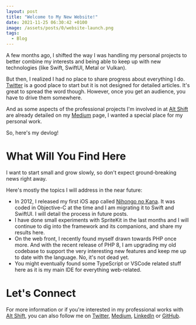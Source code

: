```yaml
---
layout: post
title: "Welcome to My New Website!"
date: 2021-11-25 06:30:42 +0100
image: /assets/posts/0/website-launch.png
tags:
  - Blog
---
```


A few months ago, I shifted the way I was handling my personal projects to better combine my interests and being able to keep up with new technologies (like Swift, SwiftUI, Metal or Vulkan).

But then, I realized I had no place to share progress about everything I do. [Twitter] is a good place to start but it is not designed for detailed articles. It's great to spread the word though. However, once you get an audience, you have to drive them somewhere.

And as some aspects of the professional projects I'm involved in at [Alt Shift] are already detailed on my [Medium] page, I wanted a special place for my personal work.

So, here's my devlog!

<!--more-->

# What Will You Find Here

I want to start small and grow slowly, so don't expect ground-breaking news right away.

Here's mostly the topics I will address in the near future:

- In 2012, I released my first iOS app called [Nihongo no Kana](https://nihongonokana.com). It was coded in Objective-C at the time and I am migrating it to Swift and SwiftUI. I will detail the process in future posts.
- I have done small experiments with SpriteKit in the last months and I will continue to dig into the framework and its companions, and share my results here.
- On the web front, I recently found myself drawn towards PHP once more. And with the recent release of PHP 8, I am upgrading my old codebase to support the very interesting new features and keep me up to date with the language. No, it's not dead yet.
- You might eventually found some TypeScript or VSCode related stuff here as it is my main IDE for everything web-related.

# Let's Connect

For more information or if you're interested in my professional works with [Alt Shift], you can also follow me on [Twitter], [Medium], [LinkedIn](https://www.linkedin.com/in/christophesauveur/) or [GitHub](https://github.com/chsxf).

[Twitter]: https://twitter.com/chsxf
[Medium]: https://chsxf.medium.com
[Alt Shift]: https://altshift.fr
